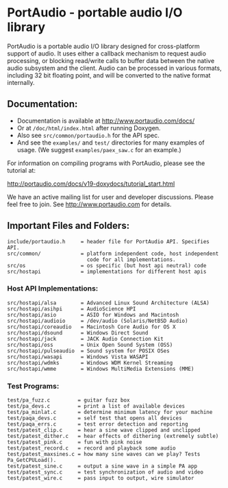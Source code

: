 # PortAudio - portable audio I/O library

PortAudio is a portable audio I/O library designed for cross-platform
support of audio. It uses either a callback mechanism to request audio 
processing, or blocking read/write calls to buffer data between the 
native audio subsystem and the client. Audio can be processed in various 
formats, including 32 bit floating point, and will be converted to the 
native format internally.

## Documentation:

* Documentation is available at http://www.portaudio.com/docs/
* Or at `/doc/html/index.html` after running Doxygen.
* Also see `src/common/portaudio.h` for the API spec.
* And see the `examples/` and `test/` directories for many examples of usage. (We suggest `examples/paex_saw.c` for an example.)

For information on compiling programs with PortAudio, please see the
tutorial at:

  http://portaudio.com/docs/v19-doxydocs/tutorial_start.html
  
We have an active mailing list for user and developer discussions.
Please feel free to join. See http://www.portaudio.com for details.

## Important Files and Folders:

    include/portaudio.h     = header file for PortAudio API. Specifies API.	
    src/common/             = platform independent code, host independent 
                              code for all implementations.
    src/os                  = os specific (but host api neutral) code
    src/hostapi             = implementations for different host apis


### Host API Implementations:

    src/hostapi/alsa        = Advanced Linux Sound Architecture (ALSA)
    src/hostapi/asihpi      = AudioScience HPI
    src/hostapi/asio        = ASIO for Windows and Macintosh
    src/hostapi/audioio     = /dev/audio (Solaris/NetBSD Audio)
    src/hostapi/coreaudio   = Macintosh Core Audio for OS X
    src/hostapi/dsound      = Windows Direct Sound
    src/hostapi/jack        = JACK Audio Connection Kit
    src/hostapi/oss         = Unix Open Sound System (OSS)
    src/hostapi/pulseaudio  = Sound system for POSIX OSes
    src/hostapi/wasapi      = Windows Vista WASAPI
    src/hostapi/wdmks       = Windows WDM Kernel Streaming
    src/hostapi/wmme        = Windows MultiMedia Extensions (MME)


### Test Programs:

    test/pa_fuzz.c         = guitar fuzz box
    test/pa_devs.c         = print a list of available devices
    test/pa_minlat.c       = determine minimum latency for your machine
    test/paqa_devs.c       = self test that opens all devices
    test/paqa_errs.c       = test error detection and reporting
    test/patest_clip.c     = hear a sine wave clipped and unclipped
    test/patest_dither.c   = hear effects of dithering (extremely subtle)
    test/patest_pink.c     = fun with pink noise
    test/patest_record.c   = record and playback some audio
    test/patest_maxsines.c = how many sine waves can we play? Tests Pa_GetCPULoad().
    test/patest_sine.c     = output a sine wave in a simple PA app
    test/patest_sync.c     = test synchronization of audio and video
    test/patest_wire.c     = pass input to output, wire simulator
